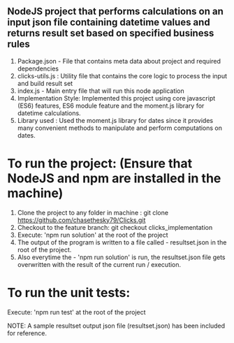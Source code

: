 ## NodeJS project that performs calculations on an input json file containing datetime values and returns result set based on specified business rules

1) Package.json - File that contains meta data about project and required dependencies
2) clicks-utils.js : Utility file that contains the core logic to process the input and build result set
3) index.js - Main entry file that will run this node application
4) Implementation Style: Implemented this project using core javascript (ES6) features, ES6 module feature and the moment.js library for datetime calculations.
2) Library used : Used the moment.js library for dates since it provides many convenient methods to manipulate and perform computations on dates.

# To run the project: (Ensure that NodeJS and npm are installed in the machine)
1) Clone the project to any folder in machine : git clone https://github.com/chasethesky79/Clicks.git
2) Checkout to the feature branch: git checkout clicks_implementation
3) Execute: 'npm run solution' at the root of the project
4) The output of the program is written to a file called - resultset.json in the root of the project.
5) Also everytime the - 'npm run solution' is run, the resultset.json file gets overwritten with the result of the current run / execution.

# To run the unit tests:
Execute: 'npm run test' at the root of the project

NOTE: A sample resultset output json file (resultset.json) has been included for reference. 